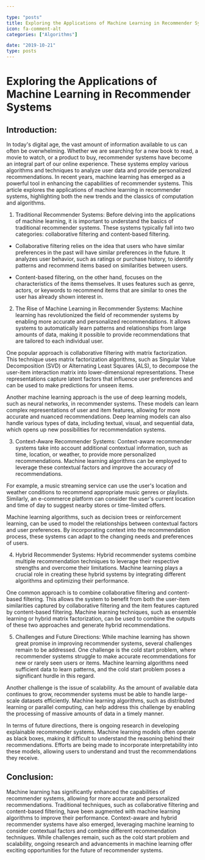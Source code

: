 ```yaml
---

type: "posts"
title: Exploring the Applications of Machine Learning in Recommender Systems
icon: fa-comment-alt
categories: ["Algorithms"]

date: "2019-10-21"
type: posts
---
```





# Exploring the Applications of Machine Learning in Recommender Systems

## Introduction:
In today's digital age, the vast amount of information available to us can often be overwhelming. Whether we are searching for a new book to read, a movie to watch, or a product to buy, recommender systems have become an integral part of our online experience. These systems employ various algorithms and techniques to analyze user data and provide personalized recommendations. In recent years, machine learning has emerged as a powerful tool in enhancing the capabilities of recommender systems. This article explores the applications of machine learning in recommender systems, highlighting both the new trends and the classics of computation and algorithms.

1. Traditional Recommender Systems:
Before delving into the applications of machine learning, it is important to understand the basics of traditional recommender systems. These systems typically fall into two categories: collaborative filtering and content-based filtering.

- Collaborative filtering relies on the idea that users who have similar preferences in the past will have similar preferences in the future. It analyzes user behavior, such as ratings or purchase history, to identify patterns and recommend items based on similarities between users.

- Content-based filtering, on the other hand, focuses on the characteristics of the items themselves. It uses features such as genre, actors, or keywords to recommend items that are similar to ones the user has already shown interest in.

2. The Rise of Machine Learning in Recommender Systems:
Machine learning has revolutionized the field of recommender systems by enabling more accurate and personalized recommendations. It allows systems to automatically learn patterns and relationships from large amounts of data, making it possible to provide recommendations that are tailored to each individual user.

One popular approach is collaborative filtering with matrix factorization. This technique uses matrix factorization algorithms, such as Singular Value Decomposition (SVD) or Alternating Least Squares (ALS), to decompose the user-item interaction matrix into lower-dimensional representations. These representations capture latent factors that influence user preferences and can be used to make predictions for unseen items.

Another machine learning approach is the use of deep learning models, such as neural networks, in recommender systems. These models can learn complex representations of user and item features, allowing for more accurate and nuanced recommendations. Deep learning models can also handle various types of data, including textual, visual, and sequential data, which opens up new possibilities for recommendation systems.

3. Context-Aware Recommender Systems:
Context-aware recommender systems take into account additional contextual information, such as time, location, or weather, to provide more personalized recommendations. Machine learning algorithms can be employed to leverage these contextual factors and improve the accuracy of recommendations.

For example, a music streaming service can use the user's location and weather conditions to recommend appropriate music genres or playlists. Similarly, an e-commerce platform can consider the user's current location and time of day to suggest nearby stores or time-limited offers.

Machine learning algorithms, such as decision trees or reinforcement learning, can be used to model the relationships between contextual factors and user preferences. By incorporating context into the recommendation process, these systems can adapt to the changing needs and preferences of users.

4. Hybrid Recommender Systems:
Hybrid recommender systems combine multiple recommendation techniques to leverage their respective strengths and overcome their limitations. Machine learning plays a crucial role in creating these hybrid systems by integrating different algorithms and optimizing their performance.

One common approach is to combine collaborative filtering and content-based filtering. This allows the system to benefit from both the user-item similarities captured by collaborative filtering and the item features captured by content-based filtering. Machine learning techniques, such as ensemble learning or hybrid matrix factorization, can be used to combine the outputs of these two approaches and generate hybrid recommendations.

5. Challenges and Future Directions:
While machine learning has shown great promise in improving recommender systems, several challenges remain to be addressed. One challenge is the cold start problem, where recommender systems struggle to make accurate recommendations for new or rarely seen users or items. Machine learning algorithms need sufficient data to learn patterns, and the cold start problem poses a significant hurdle in this regard.

Another challenge is the issue of scalability. As the amount of available data continues to grow, recommender systems must be able to handle large-scale datasets efficiently. Machine learning algorithms, such as distributed learning or parallel computing, can help address this challenge by enabling the processing of massive amounts of data in a timely manner.

In terms of future directions, there is ongoing research in developing explainable recommender systems. Machine learning models often operate as black boxes, making it difficult to understand the reasoning behind their recommendations. Efforts are being made to incorporate interpretability into these models, allowing users to understand and trust the recommendations they receive.

## Conclusion:
Machine learning has significantly enhanced the capabilities of recommender systems, allowing for more accurate and personalized recommendations. Traditional techniques, such as collaborative filtering and content-based filtering, have been augmented with machine learning algorithms to improve their performance. Context-aware and hybrid recommender systems have also emerged, leveraging machine learning to consider contextual factors and combine different recommendation techniques. While challenges remain, such as the cold start problem and scalability, ongoing research and advancements in machine learning offer exciting opportunities for the future of recommender systems.